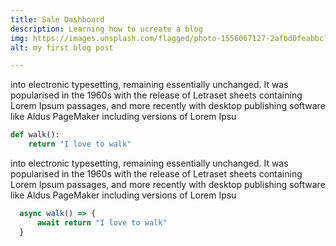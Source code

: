 ```yaml
---
title: Sale Dashboard
description: Learning how to ucreate a blog
img: https://images.unsplash.com/flagged/photo-1556067127-2afbd0feabbc?ixid=MnwxMjA3fDB8MHxwaG90by1wYWdlfHx8fGVufDB8fHx8&ixlib=rb-1.2.1&auto=format&fit=crop&w=1050&q=80
alt: my first blog post

---
```



into electronic typesetting, remaining essentially unchanged. It was popularised in the 1960s with the release of Letraset sheets containing Lorem Ipsum passages, and more recently with desktop publishing software like Aldus PageMaker including versions of Lorem Ipsu

```py
def walk():
    return "I love to walk"
```

into electronic typesetting, remaining essentially unchanged. It was popularised in the 1960s with the release of Letraset sheets containing Lorem Ipsum passages, and more recently with desktop publishing software like Aldus PageMaker including versions of Lorem Ipsu

```js
  async walk() => {
      await return "I love to walk"
  }

```